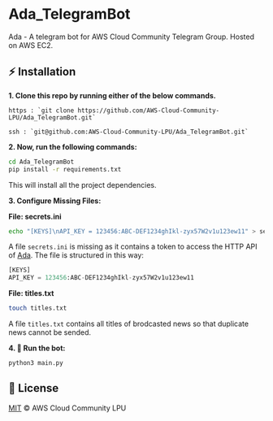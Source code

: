 # Ada_TelegramBot
Ada - A telegram bot for AWS Cloud Community Telegram Group. Hosted on AWS EC2.

## :zap: Installation
**1. Clone this repo by running either of the below commands.**

    https : `git clone https://github.com/AWS-Cloud-Community-LPU/Ada_TelegramBot.git`
  
    ssh : `git@github.com:AWS-Cloud-Community-LPU/Ada_TelegramBot.git`

**2. Now, run the following commands:**

```bash
cd Ada_TelegramBot
pip install -r requirements.txt
```
This will install all the project dependencies.

**3. Configure Missing Files:**

**File: secrets.ini**
```bash
echo "[KEYS]\nAPI_KEY = 123456:ABC-DEF1234ghIkl-zyx57W2v1u123ew11" > secrets.ini
```
A file ```secrets.ini``` is missing as it contains a token to access the HTTP API of [Ada](t.me/AdaLovelance_bot). The file is structured in this way: 
```python
[KEYS]
API_KEY = 123456:ABC-DEF1234ghIkl-zyx57W2v1u123ew11
```

**File: titles.txt**
```bash
touch titles.txt
```
A file ```titles.txt``` contains all titles of brodcasted news so that duplicate news cannot be sended.

**4. :tada: Run the bot:**
```bash
python3 main.py
```

## :page_facing_up: License
[MIT](./LICENSE) © AWS Cloud Community LPU